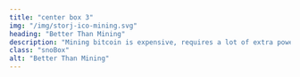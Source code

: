 ```yaml
---
title: "center box 3"
img: "/img/storj-ico-mining.svg"
heading: "Better Than Mining"
description: "Mining bitcoin is expensive, requires a lot of extra power, is not that profitable, and is much more difficult than becoming a storage node operator."
class: "snoBox"
alt: "Better Than Mining"
---
```


